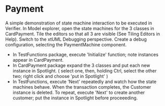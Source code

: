 # Payment

A simple demonstration of state machine interaction to be executed in Verifier.
In Model explorer, open the state machines for the 3 classes in CardPayment.
Tile the editors so that all 3 are visible (See Tiling Editors in Help).
Switch to the xtUML Debugging perspective.
Create a debug configuration, selecting the PaymentMachine component.
- In TestFunctions package, execute 'Initialize' function; note instances appear in CardPayment.
- In CardPayment package expand the 3 classes and put each new instance in Spotlight.
  ( select one, then, holding Ctrl, select the other two; right click and choose 'put in Spotlight' )
- In TestFunctions, execute 'Next' repeatedly and watch how the state machines behave.
When the transaction completes, the Customer instance is deleted.
To repeat, execute 'Next' to create another customer; put the instance in Spotlight before proceeeding.
